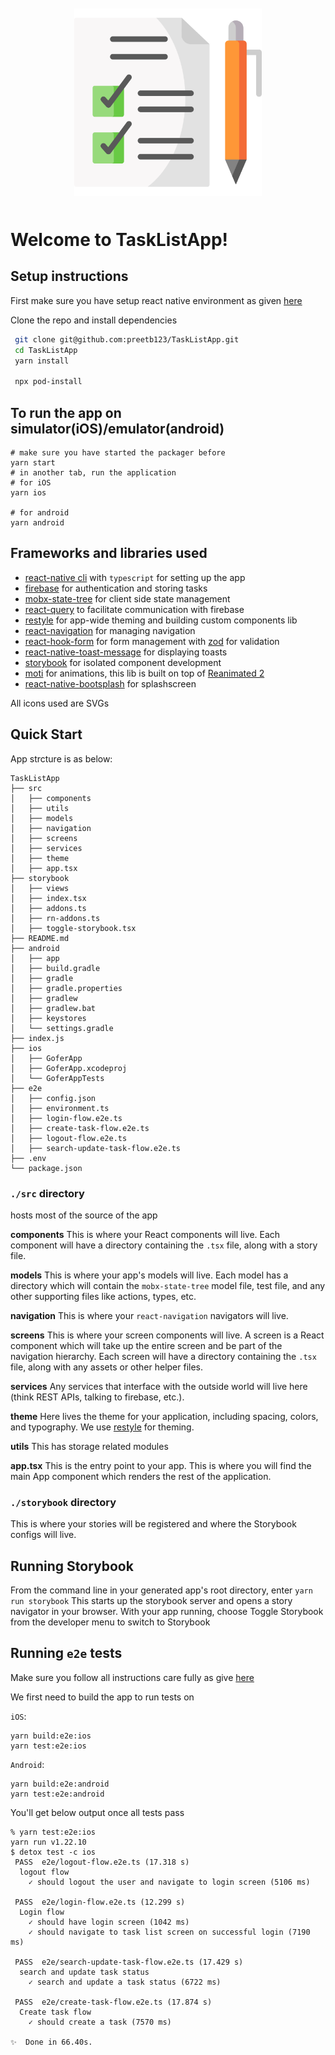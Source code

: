 <p align="center" style="margin-bottom: 50px; margin-top: 50px;">
<img src="./src/assets/task-list-icon.png" width="300">
</p>

# Welcome to TaskListApp!

## Setup instructions

First make sure you have setup react native environment as given [here](https://reactnative.dev/docs/environment-setup)

Clone the repo and install dependencies

```bash
 git clone git@github.com:preetb123/TaskListApp.git
 cd TaskListApp
 yarn install

 npx pod-install
```

## To run the app on simulator(iOS)/emulator(android)

```shell
# make sure you have started the packager before
yarn start
# in another tab, run the application
# for iOS
yarn ios

# for android
yarn android
```

## Frameworks and libraries used

- [react-native cli](https://reactnative.dev/docs/environment-setup) with `typescript` for setting up the app
- [firebase](https://firebase.google.com/firebase) for authentication and storing tasks
- [mobx-state-tree](https://mobx-state-tree.js.org/intro/welcome) for client side state management
- [react-query](https://react-query.tanstack.com/) to facilitate communication with firebase
- [restyle](https://github.com/Shopify/restyle) for app-wide theming and building custom components lib
- [react-navigation](https://reactnavigation.org/) for managing navigation
- [react-hook-form](https://react-hook-form.com/) for form management with [zod](https://github.com/colinhacks/zod) for validation
- [react-native-toast-message](https://www.npmjs.com/package/react-native-toast-message) for displaying toasts
- [storybook](https://storybook.js.org/) for isolated component development
- [moti](https://moti.fyi/) for animations, this lib is built on top of [Reanimated 2](https://github.com/software-mansion/react-native-reanimated)
- [react-native-bootsplash](https://github.com/zoontek/react-native-bootsplash) for splashscreen

All icons used are SVGs

## Quick Start

App strcture is as below:

```
TaskListApp
├── src
│   ├── components
│   ├── utils
│   ├── models
│   ├── navigation
│   ├── screens
│   ├── services
│   ├── theme
│   ├── app.tsx
├── storybook
│   ├── views
│   ├── index.tsx
│   ├── addons.ts
│   ├── rn-addons.ts
│   ├── toggle-storybook.tsx
├── README.md
├── android
│   ├── app
│   ├── build.gradle
│   ├── gradle
│   ├── gradle.properties
│   ├── gradlew
│   ├── gradlew.bat
│   ├── keystores
│   └── settings.gradle
├── index.js
├── ios
│   ├── GoferApp
│   ├── GoferApp.xcodeproj
│   └── GoferAppTests
├── e2e
│   ├── config.json
│   ├── environment.ts
│   ├── login-flow.e2e.ts
│   ├── create-task-flow.e2e.ts
│   ├── logout-flow.e2e.ts
│   ├── search-update-task-flow.e2e.ts
├── .env
└── package.json
```

### `./src` directory

hosts most of the source of the app

**components**
This is where your React components will live. Each component will have a directory containing the `.tsx` file, along with a story file.

**models**
This is where your app's models will live. Each model has a directory which will contain the `mobx-state-tree` model file, test file, and any other supporting files like actions, types, etc.

**navigation**
This is where your `react-navigation` navigators will live.

**screens**
This is where your screen components will live. A screen is a React component which will take up the entire screen and be part of the navigation hierarchy. Each screen will have a directory containing the `.tsx` file, along with any assets or other helper files.

**services**
Any services that interface with the outside world will live here (think REST APIs, talking to firebase, etc.).

**theme**
Here lives the theme for your application, including spacing, colors, and typography. We use [restyle](https://github.com/Shopify/restyle) for theming.

**utils**
This has storage related modules

**app.tsx** This is the entry point to your app. This is where you will find the main App component which renders the rest of the application.

### `./storybook` directory

This is where your stories will be registered and where the Storybook configs will live.

## Running Storybook

From the command line in your generated app's root directory, enter `yarn run storybook`
This starts up the storybook server and opens a story navigator in your browser. With your app
running, choose Toggle Storybook from the developer menu to switch to Storybook

## Running `e2e` tests

Make sure you follow all instructions care fully as give [here](https://github.com/wix/Detox/blob/master/docs/Introduction.GettingStarted.md)

We first need to build the app to run tests on

`iOS`:

```shell
yarn build:e2e:ios
yarn test:e2e:ios
```

`Android`:

```shell
yarn build:e2e:android
yarn test:e2e:android
```

You'll get below output once all tests pass

```shell
% yarn test:e2e:ios
yarn run v1.22.10
$ detox test -c ios
 PASS  e2e/logout-flow.e2e.ts (17.318 s)
  logout flow
    ✓ should logout the user and navigate to login screen (5106 ms)

 PASS  e2e/login-flow.e2e.ts (12.299 s)
  Login flow
    ✓ should have login screen (1042 ms)
    ✓ should navigate to task list screen on successful login (7190 ms)

 PASS  e2e/search-update-task-flow.e2e.ts (17.429 s)
  search and update task status
    ✓ search and update a task status (6722 ms)

 PASS  e2e/create-task-flow.e2e.ts (17.874 s)
  Create task flow
    ✓ should create a task (7570 ms)

✨  Done in 66.40s.
```
